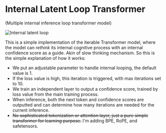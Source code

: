 # Internal Latent Loop Transformer
(Multiple internal inference loop transformer model)

![Internal latent loop](https://github.com/user-attachments/assets/f3eec20e-14a6-43dd-b3fd-ee911aac863a)

This is a simple implementation of the iterable Transformer model, where the model can *rethink* its internal cognitive process with an internal confidence score as a guide. Akin of slow thinking mechanism.
So this is the simple explanation of how it works:
- We put an adjustable parameter to handle internal looping, the default value is 1.
- If the loss value is high, this iteration is triggered, with max iterations set to 10.
- We train an independent layer to output a confidence score, trained by loss value from the main training process.
- When inference, both the next token and confidence scores are outputted and can determine how many iterations are needed for the current inference.
- ~~No sophisticated tokenization or attention layer, just a pure simple transformer for learning purpose.~~ I'm adding BPE, RoPE, and safetensors.
